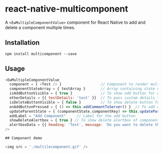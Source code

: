 # react-native-multicomponent

A `<EwMultipleComponentValue>` component for React Native to add and delete a component multiple times.

## Installation

`npm install multicomponent --save`

## Usage
```javascript
<EwMultipleComponentValue
  component = { <Test /> }                  // Component to render multiple times
  componentStateArray = { testArray }       // Array containing state value of the component.
  isAddButtonVisible = { true }             // To show add button for component
  otherDetails = {{ testDetails: 'test' }}  // To pass custom details to the component
  isDeleteButtonVisible = { false }         // To show delete button for component
  onAddButtonPressed = { () => this.addCommentToServer() }  // To add custom functionality when add button is clicked
  updateParentState = { (componentState,componentKey) => this.updateParentState(componentState,componentKey) }  // To update parent state when component state is changed
  addLabel = "Add Component"     // Label for the add button
  showDeleteAlertbox = { true } // To show delete alertbox of component is deleted.
  alertboxData = {{ heading: 'Test', message: 'Do you want to delete this ?'  }} // To add custom heading and messaging if show alertbox is true
/>

## Component demo

<img src = './multilecomponent.gif' />

